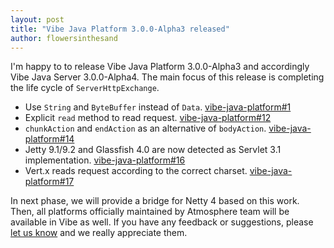 ```yaml
---
layout: post
title: "Vibe Java Platform 3.0.0-Alpha3 released"
author: flowersinthesand
---
```


I'm happy to to release Vibe Java Platform 3.0.0-Alpha3 and accordingly Vibe Java Server 3.0.0-Alpha4. The main focus of this release is completing the life cycle of `ServerHttpExchange`. 

* Use `String` and `ByteBuffer` instead of `Data`. [vibe-java-platform#1](https://github.com/vibe-project/vibe-java-platform/issues/1)
* Explicit `read` method to read request. [vibe-java-platform#12](https://github.com/vibe-project/vibe-java-platform/issues/12)
* `chunkAction` and `endAction` as an alternative of `bodyAction`. [vibe-java-platform#14](https://github.com/vibe-project/vibe-java-platform/issues/14)
* Jetty 9.1/9.2 and Glassfish 4.0 are now detected as Servlet 3.1 implementation. [vibe-java-platform#16](https://github.com/vibe-project/vibe-java-platform/issues/16)
* Vert.x reads request according to the correct charset. [vibe-java-platform#17](https://github.com/vibe-project/vibe-java-platform/issues/17)

In next phase, we will provide a bridge for Netty 4 based on this work. Then, all platforms officially maintained by Atmosphere team will be available in Vibe as well. If you have any feedback or suggestions, please [let us know](http://groups.google.com/group/atmosphere-framework) and we really appreciate them.